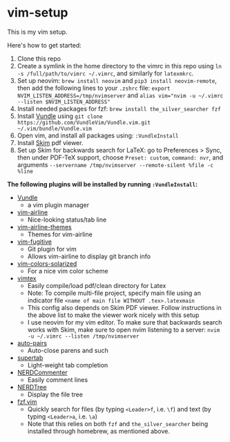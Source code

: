 # vim-setup

This is my vim setup.

Here's how to get started:

1. Clone this repo
2. Create a symlink in the home directory to the vimrc in this repo using ``ln -s /full/path/to/vimrc ~/.vimrc``, and similarly for ``latexmkrc``.
3. Set up neovim: ``brew install neovim`` and ``pip3 install neovim-remote``, 
then add the following lines to your ``.zshrc`` 
file: ``export NVIM_LISTEN_ADDRESS=/tmp/nvimserver`` 
and ``alias vim="nvim -u ~/.vimrc --listen $NVIM_LISTEN_ADDRESS"``
4. Install needed packages for fzf: ``brew install the_silver_searcher fzf``
5. Install [Vundle](https://github.com/VundleVim/Vundle.vim) using ``git clone https://github.com/VundleVim/Vundle.vim.git ~/.vim/bundle/Vundle.vim``
6. Open vim, and install all packages using: ``:VundleInstall``
7. Install [Skim](https://skim-app.sourceforge.io/) pdf viewer.
8. Set up Skim for backwards search for LaTeX: go to Preferences > Sync, then
   under PDF-TeX support, choose ``Preset: custom``, ``command: nvr``, and
   arguments ``--servername /tmp/nvimserver --remote-silent %file -c %line``

**The following plugins will be installed by running ``:VundleInstall``:**

- [Vundle](https://github.com/VundleVim/Vundle.vim)
  - a vim plugin manager
- [vim-airline](https://github.com/vim-airline/vim-airline)
  - Nice-looking status/tab line
- [vim-airline-themes](https://github.com/vim-airline/vim-airline-themes)
  - Themes for vim-airline
- [vim-fugitive](https://github.com/tpope/vim-fugitive)
  - Git plugin for vim
  - Allows vim-airline to display git branch info
- [vim-colors-solarized](https://github.com/altercation/vim-colors-solarized)
  - For a nice vim color scheme
- [vimtex](https://github.com/lervag/vimtex)
  - Easily compile/load pdf/clean directory for Latex
  - Note: To compile multi-file project, specify main file using an indicator
    file ``<name of main file WITHOUT .tex>.latexmain``
  - This config also depends on Skim PDF viewer. Follow instructions in the
    above list to make the viewer work nicely with this setup
  - I use neovim for my vim editor. To make sure that backwards search works
    with Skim, make sure to open nvim listening to a server: ``nvim -u ~/.vimrc
    --listen /tmp/nvimserver``
- [auto-pairs](https://github.com/jiangmiao/auto-pairs)
  - Auto-close parens and such
- [supertab](https://github.com/ervandew/supertab)
  - Light-weight tab completion
- [NERDCommenter](https://github.com/scrooloose/nerdcommenter)
  - Easily comment lines
- [NERDTree](https://github.com/scrooloose/nerdtree)
  - Display the file tree
- [fzf.vim](https://github.com/junegunn/fzf.vim)
  - Quickly search for files (by typing ``<Leader>f``, i.e. ``\f``) 
  and text (by typing ``<Leader>a``, i.e. ``\a``)
  - Note that this relies on both ``fzf`` and ``the_silver_searcher`` being
    installed through homebrew, as mentioned above.
